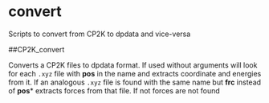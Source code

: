 # convert
Scripts to convert from CP2K to dpdata and vice-versa

##CP2K_convert

Converts a CP2K files to dpdata format. If used without arguments will look for each `.xyz` file  with ****pos**** in the name and extracts coordinate and energies from it. If an analogous `.xyz` file is found with the same name but ****frc**** instead of ****pos***** extracts forces from that file. If not forces are not found

